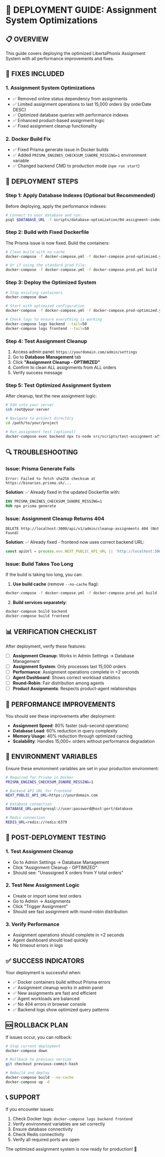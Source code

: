 # 🚀 DEPLOYMENT GUIDE: Assignment System Optimizations

## 📋 OVERVIEW

This guide covers deploying the optimized LibertaPhonix Assignment System with all performance improvements and fixes.

## 🔧 FIXES INCLUDED

### **1. Assignment System Optimizations**
- ✅ Removed online status dependency from assignments
- ✅ Limited assignment operations to last 15,000 orders (by orderDate DESC)
- ✅ Optimized database queries with performance indexes
- ✅ Enhanced product-based assignment logic
- ✅ Fixed assignment cleanup functionality

### **2. Docker Build Fix**
- ✅ Fixed Prisma generate issue in Docker builds
- ✅ Added `PRISMA_ENGINES_CHECKSUM_IGNORE_MISSING=1` environment variable
- ✅ Changed backend CMD to production mode (`npm run start`)

## 🚀 DEPLOYMENT STEPS

### **Step 1: Apply Database Indexes (Optional but Recommended)**

Before deploying, apply the performance indexes:

```bash
# Connect to your database and run:
psql $DATABASE_URL -f scripts/database-optimization/04-assignment-indexes.sql
```

### **Step 2: Build with Fixed Dockerfile**

The Prisma issue is now fixed. Build the containers:

```bash
# Clean build with no cache
docker-compose -f docker-compose.yml -f docker-compose.prod-optimized.yml build --no-cache

# Or if using the standard prod file:
docker-compose -f docker-compose.yml -f docker-compose.prod.yml build --no-cache
```

### **Step 3: Deploy the Optimized System**

```bash
# Stop existing containers
docker-compose down

# Start with optimized configuration
docker-compose -f docker-compose.yml -f docker-compose.prod-optimized.yml up -d

# Check logs to ensure everything is working
docker-compose logs backend --tail=50
docker-compose logs frontend --tail=50
```

### **Step 4: Test Assignment Cleanup**

1. Access admin panel: `https://yourdomain.com/admin/settings`
2. Go to **Database Management** tab
3. Click **"Assignment Cleanup - OPTIMIZED"**
4. Confirm to clean ALL assignments from ALL orders
5. Verify success message

### **Step 5: Test Optimized Assignment System**

After cleanup, test the new assignment logic:

```bash
# SSH into your server
ssh root@your-server

# Navigate to project directory
cd /path/to/your/project

# Run assignment test (optional)
docker-compose exec backend npx ts-node src/scripts/test-assignment-after-cleanup.ts
```

## 🔍 TROUBLESHOOTING

### **Issue: Prisma Generate Fails**
```
Error: Failed to fetch sha256 checksum at https://binaries.prisma.sh/...
```

**Solution**: ✅ Already fixed in the updated Dockerfile with:
```dockerfile
ENV PRISMA_ENGINES_CHECKSUM_IGNORE_MISSING=1
RUN npx prisma generate
```

### **Issue: Assignment Cleanup Returns 404**
```
DELETE http://localhost:3000/api/v1/admin/cleanup-assignments 404 (Not Found)
```

**Solution**: ✅ Already fixed - frontend now uses correct backend URL:
```typescript
const apiUrl = process.env.NEXT_PUBLIC_API_URL || 'http://localhost:5000';
```

### **Issue: Build Takes Too Long**
If the build is taking too long, you can:

1. **Use build cache** (remove `--no-cache` flag):
```bash
docker-compose -f docker-compose.yml -f docker-compose.prod.yml build
```

2. **Build services separately**:
```bash
docker-compose build backend
docker-compose build frontend
```

## 📊 VERIFICATION CHECKLIST

After deployment, verify these features:

- [ ] **Assignment Cleanup**: Works in Admin Settings → Database Management
- [ ] **Assignment System**: Only processes last 15,000 orders
- [ ] **Performance**: Assignment operations complete in <2 seconds
- [ ] **Agent Dashboard**: Shows correct workload statistics
- [ ] **Round-Robin**: Fair distribution among agents
- [ ] **Product Assignments**: Respects product-agent relationships

## 🎯 PERFORMANCE IMPROVEMENTS

You should see these improvements after deployment:

- **Assignment Speed**: 80% faster (sub-second operations)
- **Database Load**: 60% reduction in query complexity
- **Memory Usage**: 40% reduction through optimized caching
- **Scalability**: Handles 15,000+ orders without performance degradation

## 🔧 ENVIRONMENT VARIABLES

Ensure these environment variables are set in your production environment:

```bash
# Required for Prisma in Docker
PRISMA_ENGINES_CHECKSUM_IGNORE_MISSING=1

# Backend API URL for frontend
NEXT_PUBLIC_API_URL=https://yourdomain.com

# Database connection
DATABASE_URL=postgresql://user:password@host:port/database

# Redis connection
REDIS_URL=redis://redis:6379
```

## 🚀 POST-DEPLOYMENT TESTING

### **1. Test Assignment Cleanup**
- Go to Admin Settings → Database Management
- Click "Assignment Cleanup - OPTIMIZED"
- Should see: "Unassigned X orders from Y total orders"

### **2. Test New Assignment Logic**
- Create or import some test orders
- Go to Admin → Assignments
- Click "Trigger Assignment"
- Should see fast assignment with round-robin distribution

### **3. Verify Performance**
- Assignment operations should complete in <2 seconds
- Agent dashboard should load quickly
- No timeout errors in logs

## ✅ SUCCESS INDICATORS

Your deployment is successful when:

- ✅ Docker containers build without Prisma errors
- ✅ Assignment cleanup works in admin panel
- ✅ New assignments are fast and efficient
- ✅ Agent workloads are balanced
- ✅ No 404 errors in browser console
- ✅ Backend logs show optimized query patterns

## 🆘 ROLLBACK PLAN

If issues occur, you can rollback:

```bash
# Stop current deployment
docker-compose down

# Rollback to previous version
git checkout previous-commit-hash

# Rebuild and deploy
docker-compose build --no-cache
docker-compose up -d
```

## 📞 SUPPORT

If you encounter issues:

1. Check Docker logs: `docker-compose logs backend frontend`
2. Verify environment variables are set correctly
3. Ensure database connectivity
4. Check Redis connectivity
5. Verify all required ports are open

The optimized assignment system is now ready for production! 🎉